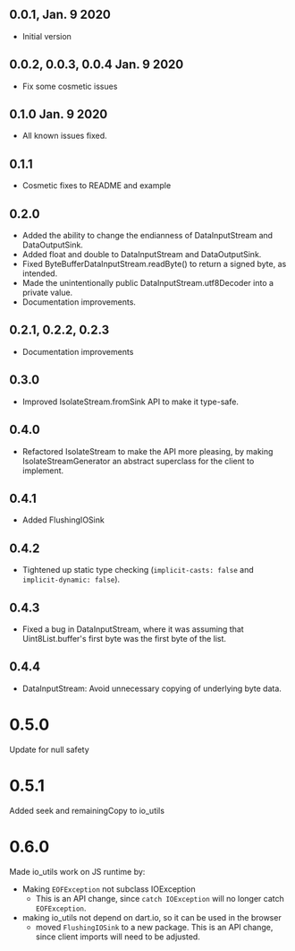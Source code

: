 ## 0.0.1, Jan. 9 2020

- Initial version

## 0.0.2, 0.0.3, 0.0.4 Jan. 9 2020

- Fix some cosmetic issues

## 0.1.0 Jan. 9 2020

- All known issues fixed.

## 0.1.1

- Cosmetic fixes to README and example

## 0.2.0

- Added the ability to change the endianness of DataInputStream
  and DataOutputSink.
- Added float and double to DataInputStream and DataOutputSink.
- Fixed ByteBufferDataInputStream.readByte() to return a signed
  byte, as intended.
- Made the unintentionally public DataInputStream.utf8Decoder
  into a private value.
- Documentation improvements.

## 0.2.1, 0.2.2, 0.2.3

- Documentation improvements

## 0.3.0

- Improved IsolateStream.fromSink API to make it type-safe.

## 0.4.0

- Refactored IsolateStream to make the API more pleasing, by making
  IsolateStreamGenerator<T> an abstract superclass for the client to
  implement.

## 0.4.1

- Added FlushingIOSink

## 0.4.2

- Tightened up static type checking (`implicit-casts: false` and
  `implicit-dynamic: false`).

## 0.4.3

- Fixed a bug in DataInputStream, where it was assuming that
  Uint8List.buffer's first byte was the first byte of the list.

## 0.4.4

- DataInputStream:  Avoid unnecessary copying of underlying byte data.

# 0.5.0

Update for null safety

# 0.5.1

Added seek and remainingCopy to io_utils

# 0.6.0

Made io_utils work on JS runtime by:
- Making `EOFException` not subclass IOException
  - This is an API change, since `catch IOException` will no longer catch `EOFException`.
- making io_utils not depend on dart.io, so it can be used in the browser
  - moved `FlushingIOSink` to a new package.  This is an API change,
    since client imports will need to be adjusted.